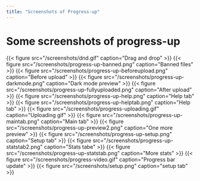 ```yaml
---
title: "Screenshots of Progress-up"
---
```


# Some screenshots of progress-up

{{< figure src="/screenshots/dnd.gif" caption="Drag and drop" >}}
 {{< figure src="/screenshots/progress-up-banned.png"  caption="Banned files" >}}
 {{< figure src="/screenshots/progress-up-beforeupload.png" caption="Before upload" >}}
 {{< figure src="/screenshots/progress-up-darkmode.png" caption="Dark mode preview" >}}
 {{< figure src="/screenshots/progress-up-fullyuploaded.png" caption="After upload" >}}
 {{< figure src="/screenshots/progress-up-help.png" caption="Help tab" >}}
 {{< figure src="/screenshots/progress-up-helptab.png" caption="Help tab" >}}
 {{< figure src="/screenshots/progress-uploading.gif" caption="Uploading gif" >}}
 {{< figure src="/screenshots/progress-up-maintab.png" caption="Main tab" >}}
 {{< figure src="/screenshots/progress-up-preview2.png" caption="One more preview" >}}
 {{< figure src="/screenshots/progress-up-setup.png" caption="Setup tab" >}}
 {{< figure src="/screenshots/progress-up-statstab2.png" caption="Stats tabe" >}}
 {{< figure src="/screenshots/progress-up-statstab.png" caption="More stats" >}}
 {{< figure src="/screenshots/progress-video.gif" caption="Progress bar update" >}}
 {{< figure src="/screenshots/setup.png" caption="setup tab" >}}



